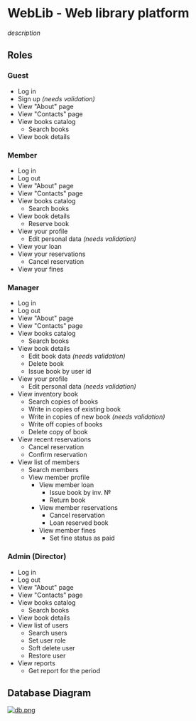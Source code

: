 # WebLib - Web library platform

*description*

## Roles

### Guest
- Log in
- Sign up *(needs validation)*
- View "About" page
- View "Contacts" page
- View books catalog
    - Search books
- View book details

### Member
- Log in
- Log out
- View "About" page
- View "Contacts" page
- View books catalog
    - Search books
- View book details
    - Reserve book
- View your profile
    - Edit personal data *(needs validation)*
- View your loan
- View your reservations
    - Cancel reservation
- View your fines

### Manager
- Log in
- Log out
- View "About" page
- View "Contacts" page
- View books catalog
    - Search books
- View book details
    - Edit book data *(needs validation)*
    - Delete book
    - Issue book by user id
- View your profile
    - Edit personal data *(needs validation)*
- View inventory book
    - Search copies of books
    - Write in copies of existing book
    - Write in copies of new book *(needs validation)*
    - Write off copies of books
    - Delete copy of book
- View recent reservations
    - Cancel reservation
    - Confirm reservation
- View list of members
    - Search members
    - View member profile
        - View member loan
            - Issue book by inv. №
            - Return book
        - View member reservations
            - Cancel reservation
            - Loan reserved book
        - View member fines
            - Set fine status as paid

### Admin (Director)
- Log in
- Log out
- View "About" page
- View "Contacts" page
- View books catalog
    - Search books
- View book details
- View list of users
    - Search users
    - Set user role
    - Soft delete user
    - Restore user
- View reports
    - Get report for the period

## Database Diagram
[![db.png](https://i.postimg.cc/RZNn5QCN/db.png)](https://postimg.cc/5XWt8zCV)
